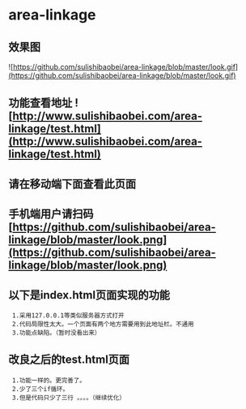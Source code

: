# area-linkage

## 效果图 
![https://github.com/sulishibaobei/area-linkage/blob/master/look.gif](https://github.com/sulishibaobei/area-linkage/blob/master/look.gif)
## 功能查看地址 ![http://www.sulishibaobei.com/area-linkage/test.html](http://www.sulishibaobei.com/area-linkage/test.html) 
## 请在移动端下面查看此页面
## 手机端用户请扫码[https://github.com/sulishibaobei/area-linkage/blob/master/look.png](https://github.com/sulishibaobei/area-linkage/blob/master/look.png)
## 以下是index.html页面实现的功能
     1.采用127.0.0.1等类似服务器方式打开
     2.代码局限性太大。一个页面有两个地方需要用到此地址栏。不通用
     3.功能点缺陷。（暂时没看出来）
## 改良之后的test.html页面
     1.功能一样的。更完善了。
     2.少了三个if循环。
     3.但是代码只少了三行 。。。。（继续优化）
     
  
     
     
  
     
     
